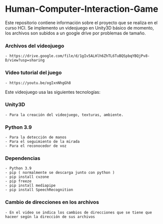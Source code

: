 # Human-Computer-Interaction-Game
Este repositorio contiene información sobre el proyecto que se realiza en el curso HCI. Se implemento un videojuego en Unity3D básico de momento, los archivos son subidos a un google drive por problemas de tamaño.
### Archivos del videojuego
    - https://drive.google.com/file/d/1gIv5ALHlh6ZhTL6TuBQSpbqYBQjPv8-D/view?usp=sharing
### Video tutorial del juego
    - https://youtu.be/ogIxnNhgGh8
Este videojuego usa las siguientes tecnologías:
### Unity3D
    - Para la creación del videojuego, texturas, ambiente.
### Python 3.9
    - Para la detección de manos
    - Para el seguimiento de la mirada
    - Para el reconocedor de voz

### Dependencias
    - Python 3.9
    - pip ( normalmente se descarga junto con python )
    - pip install cvzone
    - pip freeze
    - pip install mediapipe
    - pip install SpeechRecognition

 ### Cambio de direcciones en los archivos
    - En el video se indica los cambios de direcciones que se tiene que haceer según la dirección de sus archivos
    


